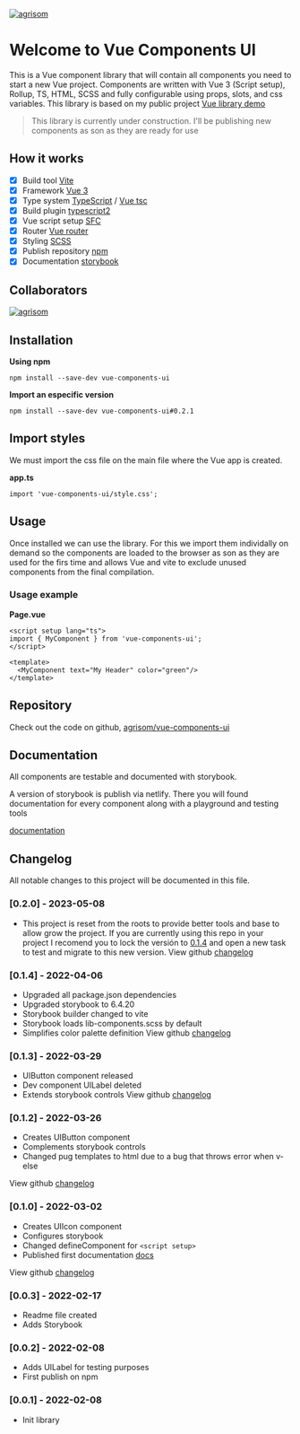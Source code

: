 [![agrisom](/agrisom-logo-min.svg "agrisom")](https://github.com/agrisom)

# Welcome to Vue Components UI

This is a Vue component library that will contain all components you need to start a new Vue project. Components are written with Vue 3 (Script setup), Rollup, TS, HTML, SCSS and fully configurable using props, slots, and css variables. This library is based on my public project [Vue library demo](https://github.com/agrisom/agrisom-vue-component-library-demo)

> This library is currently under construction. I'll be publishing new components as son as they are ready for use

## How it works

- [x] Build tool [Vite](https://vitejs.dev/)
- [x] Framework [Vue 3](https://vuejs.org/)
- [x] Type system [TypeScript](https://www.typescriptlang.org/) / [Vue tsc](https://github.com/vuejs/language-tools)
- [x] Build plugin [typescript2](https://github.com/ezolenko/rollup-plugin-typescript2)
- [x] Vue script setup [SFC](https://vuejs.org/api/sfc-script-setup.html)
- [x] Router [Vue router](https://router.vuejs.org/)
- [x] Styling [SCSS](https://sass-lang.com/)
- [x] Publish repository [npm](https://www.npmjs.com/package/vue-components-ui)
- [x] Documentation [storybook](https://storybook.js.org/)

## Collaborators

[![agrisom](https://s.gravatar.com/avatar/fca9ce1022597e46e338155fbee56a4d?s=80 "agrisom")](https://github.com/agrisom)

## Installation

**Using npm**

`npm install --save-dev vue-components-ui`

**Import an especific version**

`npm install --save-dev vue-components-ui#0.2.1`

## Import styles

We must import the css file on the main file where the Vue app is created.

**app.ts**

```
import 'vue-components-ui/style.css';
```

## Usage

Once installed we can use the library.
For this we import them individally on demand so the components are loaded to the browser as son as they are used for the firs time and allows Vue and vite to exclude unused components from the final compilation.

### Usage example

**Page.vue**

```
<script setup lang="ts">
import { MyComponent } from 'vue-components-ui';
</script>

<template>
  <MyComponent text="My Header" color="green"/>
</template>
```

## Repository

Check out the code on github, [agrisom/vue-components-ui](https://github.com/agrisom/vue-components-ui)

## Documentation

All components are testable and documented with storybook.

A version of storybook is publish via netlify. There you will found documentation for every component along with a playground and testing tools

[documentation](https://vue-components-ui.netlify.app)

## Changelog

All notable changes to this project will be documented in this file.

### [0.2.0] - 2023-05-08
- This project is reset from the roots to provide better tools and base to allow grow the project.
If you are currently using this repo in your project I recomend you to lock the versión to [0.1.4](https://www.npmjs.com/package/vue-components-ui/v/0.1.4) and open a new task to test and migrate to this new version.
View github [changelog](https://github.com/agrisom/vue-components-ui/compare/V0.1.4...V0.2.0)

### [0.1.4] - 2022-04-06
- Upgraded all package.json dependencies
- Upgraded storybook to 6.4.20
- Storybook builder changed to vite
- Storybook loads lib-components.scss by default
- Simplifies color palette definition
View github [changelog](https://github.com/agrisom/vue-components-ui/compare/V0.1.3...V0.1.4)

### [0.1.3] - 2022-03-29
- UIButton component released
- Dev component UILabel deleted
- Extends storybook controls
View github [changelog](https://github.com/agrisom/vue-components-ui/compare/V0.1.2...V0.1.3)

### [0.1.2] - 2022-03-26
- Creates UIButton component
- Complements storybook controls
- Changed pug templates to html due to a bug that throws error when v-else

View github [changelog](https://github.com/agrisom/vue-components-ui/compare/V0.1.0...V0.1.2)

### [0.1.0] - 2022-03-02
- Creates UIIcon component
- Configures storybook
- Changed defineComponent for `<script setup>`
- Published first documentation [docs](https://vue-components-ui.netlify.app)

View github [changelog](https://github.com/agrisom/vue-components-ui/compare/V0.0.3...V0.1.0)

### [0.0.3] - 2022-02-17
- Readme file created
- Adds Storybook

### [0.0.2] - 2022-02-08
- Adds UILabel for testing purposes
- First publish on npm

### [0.0.1] - 2022-02-08
- Init library